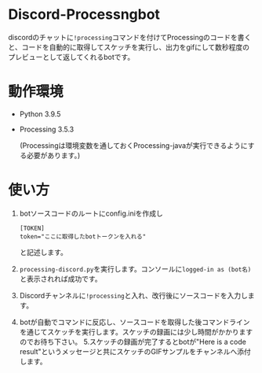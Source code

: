# Discord-Processngbot
discordのチャットに`!processing`コマンドを付けてProcessingのコードを書くと、コードを自動的に取得してスケッチを実行し、出力をgifにして数秒程度のプレビューとして返してくれるbotです。

# 動作環境
- Python 3.9.5
- Processing 3.5.3

    (Processingは環境変数を通しておくProcessing-javaが実行できるようにする必要があります。)

# 使い方
1. botソースコードのルートにconfig.iniを作成し
    ```
    [TOKEN]
    token="ここに取得したbotトークンを入れる"
    ```
    と記述します。

2. `processing-discord.py`を実行します。コンソールに`logged-in as (bot名)`と表示されれば成功です。

3. Discordチャンネルに`!processing`と入れ、改行後にソースコードを入力します。
4. botが自動でコマンドに反応し、ソースコードを取得した後コマンドラインを通じてスケッチを実行します。スケッチの録画には少し時間がかかりますのでお待ち下さい。
5.スケッチの録画が完了するとbotが"Here is a code result"というメッセージと共にスケッチのGIFサンプルをチャンネルへ添付します。
